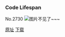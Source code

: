 ### Code Lifespan
No.2730
![图片不见了~~~](https://imgs.xkcd.com/comics/code_lifespan.png)

[原址](https://xkcd.com//2730) [下载](https://imgs.xkcd.com/comics/code_lifespan.png)

